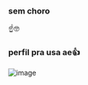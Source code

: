 ### sem choro
☝🤓    
### perfil pra usa ae👍
![image](https://github.com/user-attachments/assets/a5d69645-b7af-4feb-a1c0-ed69a628df07)
